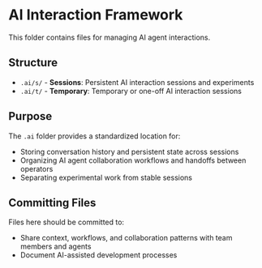 # AI Interaction Framework

This folder contains files for managing AI agent interactions.

## Structure

- `.ai/s/` - **Sessions**: Persistent AI interaction sessions and experiments
- `.ai/t/` - **Temporary**: Temporary or one-off AI interaction sessions

## Purpose

The `.ai` folder provides a standardized location for:
- Storing conversation history and persistent state across sessions
- Organizing AI agent collaboration workflows and handoffs between operators
- Separating experimental work from stable sessions

## Committing Files

Files here should be committed to:
- Share context, workflows, and collaboration patterns with team members and agents
- Document AI-assisted development processes

<!-- AI: SA:Claude Code v2.0.27 (CLI) | CC2:Claude Sonnet 4.5 (Cursor-MCP) -->